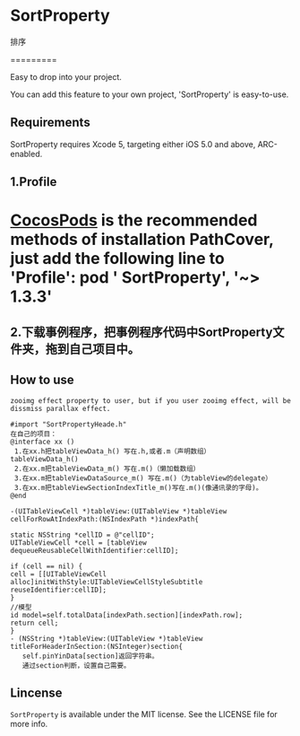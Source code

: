 # SortProperty
排序

=========

Easy to drop into your project.      

You can add this feature to your own project, 'SortProperty' is easy-to-use.        

## Requirements ##

SortProperty requires Xcode 5, targeting either iOS 5.0 and above, ARC-enabled.      

## 1.Profile

[CocosPods](http://cocosPods.org) is the recommended methods of installation PathCover, just add the following line to 'Profile':
pod ' SortProperty', '~> 1.3.3'
=========
## 2.下载事例程序，把事例程序代码中SortProperty文件夹，拖到自己项目中。
## How to use ##
```objc
zooimg effect property to user, but if you user zooimg effect, will be dissmiss parallax effect.      

#import "SortPropertyHeade.h"    
在自己的项目：
@interface xx ()
 1.在xx.h把tableViewData_h() 写在.h,或者.m（声明数组）
tableViewData_h()
 2.在xx.m把tableViewData_m() 写在.m()（懒加载数组）
 3.在xx.m把tableViewDataSource_m() 写在.m()（为tableView的delegate）
 3.在xx.m把tableViewSectionIndexTitle_m()写在.m()(像通讯录的字母)。
@end

-(UITableViewCell *)tableView:(UITableView *)tableView cellForRowAtIndexPath:(NSIndexPath *)indexPath{

static NSString *cellID = @"cellID";
UITableViewCell *cell = [tableView dequeueReusableCellWithIdentifier:cellID];

if (cell == nil) {
cell = [[UITableViewCell alloc]initWithStyle:UITableViewCellStyleSubtitle reuseIdentifier:cellID];
}
//模型
id model=self.totalData[indexPath.section][indexPath.row];
return cell;
}
- (NSString *)tableView:(UITableView *)tableView titleForHeaderInSection:(NSInteger)section{
   self.pinYinData[section]返回字符串。
   通过section判断，设置自己需要。

```
## Lincense ##

`SortProperty` is available under the MIT license. See the LICENSE file for more info.

